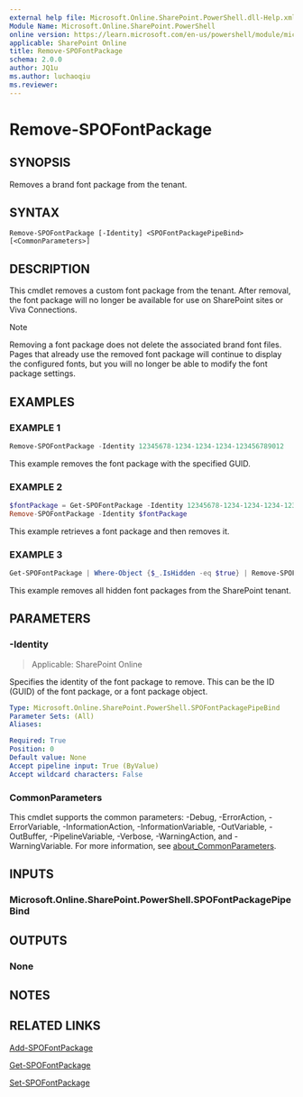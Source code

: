 ```yaml
---
external help file: Microsoft.Online.SharePoint.PowerShell.dll-Help.xml
Module Name: Microsoft.Online.SharePoint.PowerShell
online version: https://learn.microsoft.com/en-us/powershell/module/microsoft.online.sharepoint.powershell/remove-spofontpackage
applicable: SharePoint Online
title: Remove-SPOFontPackage
schema: 2.0.0
author: JQ1u
ms.author: luchaoqiu
ms.reviewer:
---
```


# Remove-SPOFontPackage

## SYNOPSIS

Removes a brand font package from the tenant.

## SYNTAX

```
Remove-SPOFontPackage [-Identity] <SPOFontPackagePipeBind> [<CommonParameters>]
```

## DESCRIPTION

This cmdlet removes a custom font package from the tenant. After removal, the font package will no longer be available for use on SharePoint sites or Viva Connections.

> [!NOTE]
> Removing a font package does not delete the associated brand font files. Pages that already use the removed font package will continue to display the configured fonts, but you will no longer be able to modify the font package settings.

## EXAMPLES

### EXAMPLE 1

```powershell
Remove-SPOFontPackage -Identity 12345678-1234-1234-1234-123456789012
```

This example removes the font package with the specified GUID.

### EXAMPLE 2

```powershell
$fontPackage = Get-SPOFontPackage -Identity 12345678-1234-1234-1234-123456789012
Remove-SPOFontPackage -Identity $fontPackage
```

This example retrieves a font package and then removes it.

### EXAMPLE 3

```powershell
Get-SPOFontPackage | Where-Object {$_.IsHidden -eq $true} | Remove-SPOFontPackage
```

This example removes all hidden font packages from the SharePoint tenant.

## PARAMETERS

### -Identity

> Applicable: SharePoint Online

Specifies the identity of the font package to remove. This can be the ID (GUID) of the font package, or a font package object.

```yaml
Type: Microsoft.Online.SharePoint.PowerShell.SPOFontPackagePipeBind
Parameter Sets: (All)
Aliases:

Required: True
Position: 0
Default value: None
Accept pipeline input: True (ByValue)
Accept wildcard characters: False
```

### CommonParameters

This cmdlet supports the common parameters: -Debug, -ErrorAction, -ErrorVariable, -InformationAction, -InformationVariable, -OutVariable, -OutBuffer, -PipelineVariable, -Verbose, -WarningAction, and -WarningVariable. For more information, see [about_CommonParameters](https://go.microsoft.com/fwlink/?LinkID=113216).

## INPUTS

### Microsoft.Online.SharePoint.PowerShell.SPOFontPackagePipeBind

## OUTPUTS

### None

## NOTES

## RELATED LINKS

[Add-SPOFontPackage](Add-SPOFontPackage.md)

[Get-SPOFontPackage](Get-SPOFontPackage.md)

[Set-SPOFontPackage](Set-SPOFontPackage.md)
